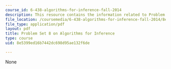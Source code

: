 ```yaml
---
course_id: 6-438-algorithms-for-inference-fall-2014
description: This resource contains the information related to Problem Set 8.
file_location: /coursemedia/6-438-algorithms-for-inference-fall-2014/8e5399ed16b7442dc698d95ae132f6de_MIT6_438F14_ps8.pdf
file_type: application/pdf
layout: pdf
title: Problem Set 8 on Algorithms for Inference
type: course
uid: 8e5399ed16b7442dc698d95ae132f6de

---
```

None